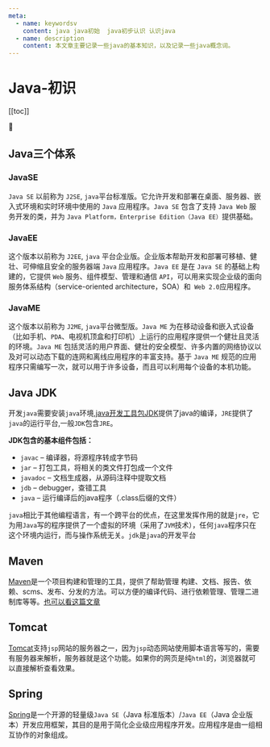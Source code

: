 ```yaml
---
meta:
  - name: keywordsv
    content: java java初始  java初步认识 认识java
  - name: description
    content: 本文章主要记录一些java的基本知识，以及记录一些java概念词。
---
```


# Java-初识


[[toc]]

:horse: 

## Java三个体系

### JavaSE

`Java SE` 以前称为 `J2SE`, `java`平台标准版。它允许开发和部署在桌面、服务器、嵌入式环境和实时环境中使用的 `Java` 应用程序。`Java SE` 包含了支持 `Java Web` 服务开发的类，并为 `Java Platform，Enterprise Edition（Java EE）`提供基础。

### JavaEE 
 
这个版本以前称为 `J2EE`, `java` 平台企业版。企业版本帮助开发和部署可移植、健壮、可伸缩且安全的服务器端 `Java` 应用程序。`Java EE` 是在 `Java SE` 的基础上构建的，它提供 `Web` 服务、组件模型、管理和通信 `API`，可以用来实现企业级的面向服务体系结构（service-oriented architecture，SOA）和` Web 2.0`应用程序。


### JavaME 

这个版本以前称为 `J2ME`, `java`平台微型版。`Java ME` 为在移动设备和嵌入式设备（比如手机、`PDA`、电视机顶盒和打印机）上运行的应用程序提供一个健壮且灵活的环境。`Java ME` 包括灵活的用户界面、健壮的安全模型、许多内置的网络协议以及对可以动态下载的连网和离线应用程序的丰富支持。基于 `Java ME` 规范的应用程序只需编写一次，就可以用于许多设备，而且可以利用每个设备的本机功能。


## Java JDK

开发`java`需要安装`java`环境,[java开发工具包JDK](https://www.oracle.com/technetwork/java/javase/downloads/index.html)提供了java的编译，`JRE`提供了`java`的运行平台,一般`JDK`包含`JRE`。

**JDK包含的基本组件包括：**

- `javac` – 编译器，将源程序转成字节码
- `jar` – 打包工具，将相关的类文件打包成一个文件
- `javadoc` – 文档生成器，从源码注释中提取文档
- `jdb` – debugger，查错工具
- `java` – 运行编译后的java程序（.class后缀的文件）

`java`相比于其他编程语言，有一个跨平台的优点，在这里发挥作用的就是`jre`，它为用`Java`写的程序提供了一个虚拟的环境（采用了`JVM`技术），任何`java`程序只在这个环境内运行，而与操作系统无关。`jdk`是`java`的开发平台



## Maven

[Maven](http://maven.apache.org/download.cgi)是一个项目构建和管理的工具，提供了帮助管理 构建、文档、报告、依赖、scms、发布、分发的方法。可以方便的编译代码、进行依赖管理、管理二进制库等等。[也可以看这篇文章](https://www.cnblogs.com/whgk/p/7112560.html)


## Tomcat

[Tomcat](https://tomcat.apache.org/index.html)支持`jsp`网站的服务器之一，因为`jsp`动态网站使用脚本语言等写的，需要有服务器来解析，服务器就是这个功能。如果你的网页是纯`html`的，浏览器就可以直接解析查看效果。



## Spring

[Spring](https://spring.io/)是一个开源的轻量级`Java SE`（Java 标准版本）/`Java EE`（Java 企业版本）开发应用框架，其目的是用于简化企业级应用程序开发。应用程序是由一组相互协作的对象组成。
